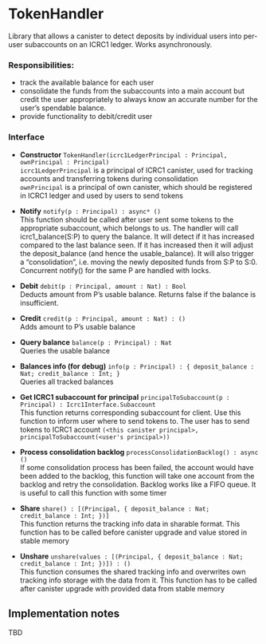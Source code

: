 # TokenHandler

Library that allows a canister to detect deposits by individual users into per-user subaccounts on an ICRC1 ledger.
Works asynchronously.

### Responsibilities:
- track the available balance for each user
- consolidate the funds from the subaccounts into a main account but credit the user appropriately to always know an accurate number for the user’s spendable balance.
- provide functionality to debit/credit user

### Interface
- **Constructor** `TokenHandler(icrc1LedgerPrincipal : Principal, ownPrincipal : Principal)`
  <br>
  `icrc1LedgerPrincipal` is a principal of ICRC1 canister, used for tracking accounts and transferring tokens during consolidation
  <br>
  `ownPrincipal` is a principal of own canister, which should be registered in ICRC1 ledger and used by users to send tokens

- **Notify** `notify(p : Principal) : async* ()`
  <br>
  This function should be called after user sent some tokens to the appropriate subaccount, which belongs to us.
  The handler will call icrc1_balance(S:P) to query the balance. It will detect if it has increased compared
  to the last balance seen. If it has increased then it will adjust the deposit_balance (and hence the usable_balance).
  It will also trigger a “consolidation”, i.e. moving the newly deposited funds from S:P to S:0.
  Concurrent notify() for the same P are handled with locks.

- **Debit** `debit(p : Principal, amount : Nat) : Bool`
  <br>
  Deducts amount from P’s usable balance. Returns false if the balance is insufficient.

- **Credit** `credit(p : Principal, amount : Nat) : ()`
  <br>
  Adds amount to P’s usable balance

- **Query balance** `balance(p : Principal) : Nat`
  <br>
  Queries the usable balance

- **Balances info (for debug)** `info(p : Principal) : { deposit_balance : Nat; credit_balance : Int; }`
  <br>
  Queries all tracked balances

- **Get ICRC1 subaccount for principal** `principalToSubaccount(p : Principal) : Icrc1Interface.Subaccount`
  <br>
  This function returns corresponding subaccount for client. Use this function to inform user where to send tokens to.
  The user has to send tokens to ICRC1 account
  `(<this canister principal>, principalToSubaccount(<user's principal>))`

- **Process consolidation backlog** `processConsolidationBacklog() : async ()`
  <br>
  If some consolidation process has been failed, the account would have been added to the backlog, this function
  will take one account from the backlog and retry the consolidation. Backlog works like a FIFO queue.
  It is useful to call this function with some timer

- **Share** `share() : [(Principal, { deposit_balance : Nat; credit_balance : Int; })]`
  <br>
  This function returns the tracking info data in sharable format. This function has to be called before canister
  upgrade and value stored in stable memory

- **Unshare** `unshare(values : [(Principal, { deposit_balance : Nat; credit_balance : Int; })]) : ()`
  <br>
  This function consumes the shared tracking info and overwrites own tracking info storage with the data from it.
  This function has to be called after canister upgrade with provided data from stable memory

## Implementation notes

TBD
